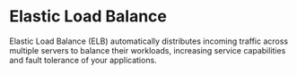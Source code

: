 # Elastic Load Balance​

Elastic Load Balance (ELB) automatically distributes incoming traffic across multiple servers to balance their workloads, increasing service capabilities and fault tolerance of your applications.
